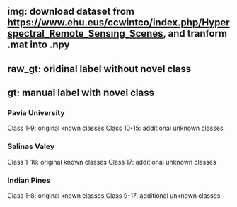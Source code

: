 ## img: download dataset from https://www.ehu.eus/ccwintco/index.php/Hyperspectral_Remote_Sensing_Scenes, and tranform .mat into .npy
## raw_gt: oridinal label without novel class
## gt: manual label with novel class
### Pavia University
  Class 1-9: original known classes
  Class 10-15: additional unknown classes
### Salinas Valey
  Class 1-16: original known classes
  Class 17: additional unknown classes
### Indian Pines
  Class 1-8: original known classes
  Class 9-17: additional unknown classes
